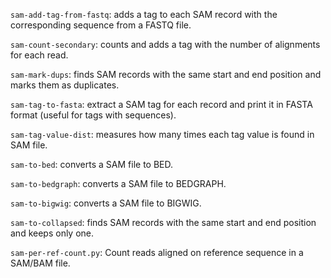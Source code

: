 `sam-add-tag-from-fastq`: adds a tag to each SAM record with the corresponding sequence from a FASTQ file.

`sam-count-secondary`: counts and adds a tag with the number of alignments for each read.

`sam-mark-dups`: finds SAM records with the same start and end position and marks them as duplicates.

`sam-tag-to-fasta`: extract a SAM tag for each record and print it in FASTA format (useful for tags with sequences).

`sam-tag-value-dist`: measures how many times each tag value is found in SAM file.

`sam-to-bed`: converts a SAM file to BED.

`sam-to-bedgraph`: converts a SAM file to BEDGRAPH.

`sam-to-bigwig`: converts a SAM file to BIGWIG.

`sam-to-collapsed`: finds SAM records with the same start and end position and keeps only one.

`sam-per-ref-count.py`: Count reads aligned on reference sequence in a SAM/BAM file.

